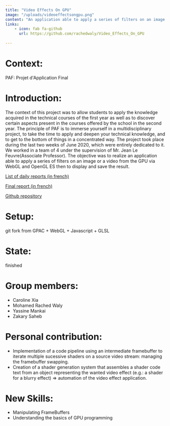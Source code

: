 ```yaml
---
title: "Video Effects On GPU"
image: "/uploads/videoeffectsongpu.png"
content: "An application able to apply a series of filters on an image or a video from the GPU via WebGL and OpenGL ES then to display and save the result."
links:
    - icon: fab fa-github
      url: https://github.com/rachedwaly/Video_Effects_On_GPU
        
---
```


# Context: 
PAF: Projet d'Application Final 

# Introduction:
The context of this project was to allow students to apply the knowledge acquired in the technical courses of the first year as well as to discover certain aspects present in the courses offered by the school in the second year. The principle of PAF is to immerse yourself in a multidisciplinary project, to take the time to apply and deepen your technical knowledge, and to get to the bottom of things in a concentrated way. The project took place during the last two weeks of June 2020, which were entirely dedicated to it. We worked in a team of 4 under the supervision of Mr. Jean Le Feuvre(Associate Professor). 
The objective was to realize an application able to apply a series of filters on an image or a video from the GPU via WebGL and OpenGL ES then to display and save the result.


[List of daily reports (in french)](https://drive.google.com/drive/folders/13ttBaaSZ7IhNkeT79r5KxyiGmRaBQGI7?usp=sharing)

[Final report (in french)](/uploads/PAF_rapport.pdf)

[Github repository](https://github.com/rachedwaly/Video_Effects_On_GPU)


# Setup:
git fork from GPAC  + WebGL + Javascript + GLSL

# State:
finished

# Group members:
 - Caroline Xia
 - Mohamed Rached Waly
 - Yassine Mankai 
 - Zakary Saheb

# Personal contribution:
 - Implementation of a code pipeline using an intermediate framebuffer to iterate multiple sucessive shaders on a source video stream: managing the framebuffer swapping.
 - Creation of a shader generation system that assembles a shader code text from an object representing the wanted video effect (e.g.: a shader for a blurry effect) => automation of the video effect application.

 # New Skills:
 - Manipulating FrameBuffers
 - Understanding the basics of GPU programming
